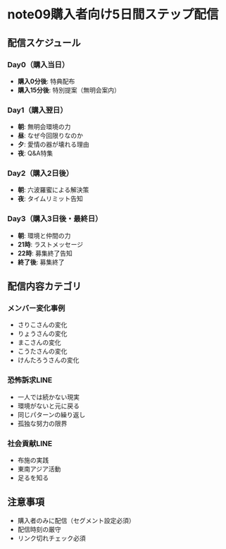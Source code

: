 # note09購入者向け5日間ステップ配信

## 配信スケジュール

### Day0（購入当日）
- **購入0分後**: 特典配布
- **購入15分後**: 特別提案（無明会案内）

### Day1（購入翌日）
- **朝**: 無明会環境の力
- **昼**: なぜ今回限りなのか
- **夕**: 愛情の器が壊れる理由  
- **夜**: Q&A特集

### Day2（購入2日後）
- **朝**: 六波羅蜜による解決策
- **夜**: タイムリミット告知

### Day3（購入3日後・最終日）
- **朝**: 環境と仲間の力
- **21時**: ラストメッセージ
- **22時**: 募集終了告知
- **終了後**: 募集終了

## 配信内容カテゴリ

### メンバー変化事例
- さりこさんの変化
- りょうさんの変化  
- まこさんの変化
- こうたさんの変化
- けんたろうさんの変化

### 恐怖訴求LINE
- 一人では続かない現実
- 環境がないと元に戻る
- 同じパターンの繰り返し
- 孤独な努力の限界

### 社会貢献LINE
- 布施の実践
- 東南アジア活動
- 足るを知る

## 注意事項
- 購入者のみに配信（セグメント設定必須）
- 配信時刻の厳守
- リンク切れチェック必須
